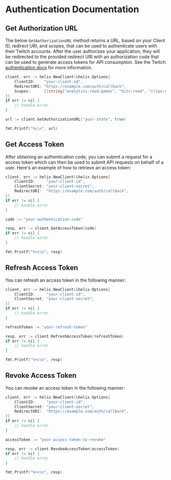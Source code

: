 # Authentication Documentation

## Get Authorization URL

The below `GetAuthorizationURL` method returns a URL, based on your Client ID, redirect URI, and scopes, that can be used to authenticate users with their Twitch accounts. After the user authorizes your application, they will be redirected to the provided redirect URI with an authorization code that can be used to generate access tokens for API consumption. See the Twitch [authentication docs](https://dev.twitch.tv/docs/authentication) for more information.

```go
client, err := helix.NewClient(&helix.Options{
    ClientID:    "your-client-id",
    RedirectURI: "https://example.com/auth/callback",
    Scopes:      []string{"analytics:read:games", "bits:read", "clips:edit", "user:edit", "user:read:email"},
})
if err != nil {
    // handle error
}

url := client.GetAuthorizationURL("your-state", true)

fmt.Printf("%s\n", url)
```

## Get Access Token

After obtaining an authentication code, you can submit a request for a access token which can then be used to submit API requests on behalf of a user. Here's an example of how to retrieve an access token:

```go
client, err := helix.NewClient(&helix.Options{
    ClientID:     "your-client-id",
    ClientSecret: "your-client-secret",
    RedirectURI:  "https://example.com/auth/callback",
})
if err != nil {
    // handle error
}

code := "your-authentication-code"

resp, err := client.GetAccessToken(code)
if err != nil {
    // handle error
}

fmt.Printf("%+v\n", resp)
```

## Refresh Access Token

You can refresh an access token in the following manner:

```go
client, err := helix.NewClient(&helix.Options{
    ClientID:     "your-client-id",
    ClientSecret: "your-client-secret",
})
if err != nil {
    // handle error
}

refreshToken := "your-refresh-token"

resp, err := client.RefreshAccessToken(refreshToken)
if err != nil {
    // handle error
}

fmt.Printf("%+v\n", resp)
```

## Revoke Access Token

You can revoke an access token in the following manner:

```go
client, err := helix.NewClient(&helix.Options{
    ClientID:     "your-client-id",
    ClientSecret: "your-client-secret",
    RedirectURI:  "https://example.com/auth/callback",
})
if err != nil {
    // handle error
}

accessToken := "your-access-token-to-revoke"

resp, err := client.RevokeAccessToken(accessToken)
if err != nil {
    // handle error
}

fmt.Printf("%+v\n", resp)
```
